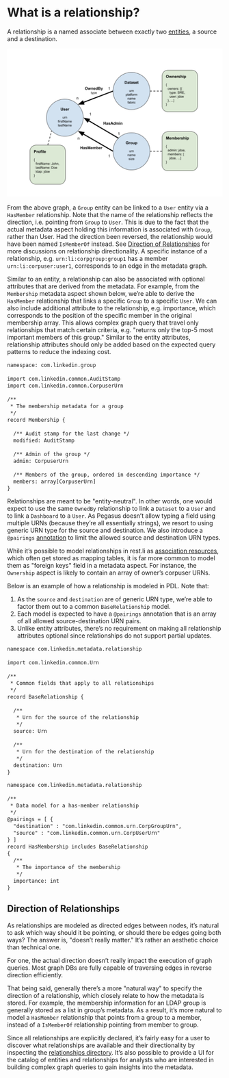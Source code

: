 # What is a relationship?

A relationship is a named associate between exactly two [entities](entity.md), a source and a destination. 

![metadata-modeling](../imgs/metadata-modeling.png)

From the above graph, a `Group` entity can be linked to a `User` entity via a `HasMember` relationship. 
Note that the name of the relationship reflects the direction, i.e. pointing from `Group` to `User`. 
This is due to the fact that the actual metadata aspect holding this information is associated with `Group`, rather than User. 
Had the direction been reversed, the relationship would have been named `IsMemberOf` instead. 
See [Direction of Relationships](#direction-of-relationships) for more discussions on relationship directionality. 
A specific instance of a relationship, e.g. `urn:li:corpgroup:group1` has a member `urn:li:corpuser:user1`, 
corresponds to an edge in the metadata graph.

Similar to an entity, a relationship can also be associated with optional attributes that are derived from the metadata. 
For example, from the `Membership` metadata aspect shown below, we’re able to derive the `HasMember` relationship that links a specific `Group` to a specific `User`. We can also include additional attribute to the relationship, e.g. importance, which corresponds to the position of the specific member in the original membership array. This allows complex graph query that travel only relationships that match certain criteria, e.g. "returns only the top-5 most important members of this group." 
Similar to the entity attributes, relationship attributes should only be added based on the expected query patterns to reduce the indexing cost.

```
namespace: com.linkedin.group

import com.linkedin.common.AuditStamp
import com.linkedin.common.CorpuserUrn

/**
 * The membership metadata for a group
 */
record Membership {

  /** Audit stamp for the last change */
  modified: AuditStamp

  /** Admin of the group */
  admin: CorpuserUrn

  /** Members of the group, ordered in descending importance */
  members: array[CorpuserUrn]
}
```

Relationships are meant to be "entity-neutral". In other words, one would expect to use the same `OwnedBy` relationship to link a `Dataset` to a `User` and to link a `Dashboard` to a `User`. As Pegasus doesn’t allow typing a field using multiple URNs (because they’re all essentially strings), we resort to using generic URN type for the source and destination. 
We also introduce a `@pairings` [annotation](https://linkedin.github.io/rest.li/pdl_migration#shorthand-for-custom-properties) to limit the allowed source and destination URN types.

While it’s possible to model relationships in rest.li as [association resources](https://linkedin.github.io/rest.li/modeling/modeling#association), which often get stored as mapping tables, it is far more common to model them as "foreign keys" field in a metadata aspect. For instance, the `Ownership` aspect is likely to contain an array of owner’s corpuser URNs.

Below is an example of how a relationship is modeled in PDL. Note that:
1. As the `source` and `destination` are of generic URN type, we’re able to factor them out to a common `BaseRelationship` model.
2. Each model is expected to have a `@pairings` annotation that is an array of all allowed source-destination URN pairs.
3. Unlike entity attributes, there’s no requirement on making all relationship attributes optional since relationships do not support partial updates.

```
namespace com.linkedin.metadata.relationship

import com.linkedin.common.Urn

/**
 * Common fields that apply to all relationships
 */
record BaseRelationship {

  /**
   * Urn for the source of the relationship
   */
  source: Urn

  /**
   * Urn for the destination of the relationship
   */
  destination: Urn
}
```

```
namespace com.linkedin.metadata.relationship

/**
 * Data model for a has-member relationship
 */
@pairings = [ {
  "destination" : "com.linkedin.common.urn.CorpGroupUrn",
  "source" : "com.linkedin.common.urn.CorpUserUrn"
} ]
record HasMembership includes BaseRelationship
{
  /**
   * The importance of the membership
   */
  importance: int 
}
```

## Direction of Relationships

As relationships are modeled as directed edges between nodes, it’s natural to ask which way should it be pointing, 
or should there be edges going both ways? The answer is, "doesn’t really matter." It’s rather an aesthetic choice than technical one. 

For one, the actual direction doesn’t really impact the execution of graph queries. Most graph DBs are fully capable of traversing edges in reverse direction efficiently.

That being said, generally there’s a more "natural way" to specify the direction of a relationship, which closely relate to how the metadata is stored. For example, the membership information for an LDAP group is generally stored as a list in group’s metadata. As a result, it’s more natural to model a `HasMember` relationship that points from a group to a member, instead of a `IsMemberOf` relationship pointing from member to group.

Since all relationships are explicitly declared, it’s fairly easy for a user to discover what relationships are available and their directionality by inspecting 
the [relationships directory](../../metadata-models/src/main/pegasus/com/linkedin/metadata/relationship). It’s also possible to provide a UI for the catalog of entities and relationships for analysts who are interested in building complex graph queries to gain insights into the metadata.
